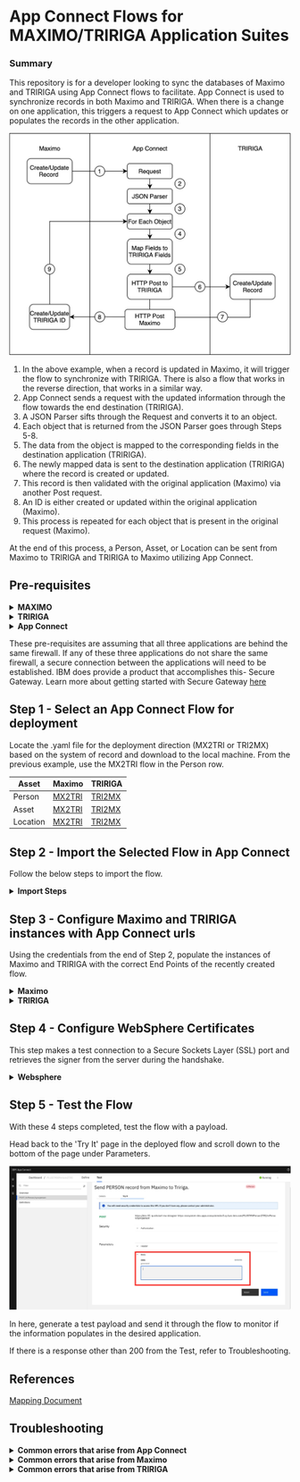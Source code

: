 # App Connect Flows for MAXIMO/TRIRIGA Application Suites

### Summary

This repository is for a developer looking to sync the databases of Maximo and TRIRIGA using App Connect flows to facilitate. App Connect is used to synchronize records in both Maximo and TRIRIGA. When there is a change on one application, this triggers a request to App Connect which updates or populates the records in the other application.

<img src="/Pics/MX2TRI-Graph.png" >

1. In the above example, when a record is updated in Maximo, it will trigger the flow to synchronize with TRIRIGA. There is also a flow that works in the reverse direction, that works in a similar way.
2. App Connect sends a request with the updated information through the flow towards the end destination (TRIRIGA).
3. A JSON Parser sifts through the Request and converts it to an object. 
4. Each object that is returned from the JSON Parser goes through Steps 5-8.
5. The data from the object is mapped to the corresponding fields in the destination application (TRIRIGA). 
6. The newly mapped data is sent to the destination application (TRIRIGA) where the record is created or updated.
7. This record is then validated with the original application (Maximo) via another Post request. 
8. An ID is either created or updated within the original application (Maximo).
9. This process is repeated for each object that is present in the original request (Maximo).

At the end of this process, a Person, Asset, or Location can be sent from Maximo to TRIRIGA and TRIRIGA to Maximo utilizing App Connect.

## Pre-requisites

 <details><summary><b>MAXIMO</b></summary>

Credentials and access to an instance of Maximo as well as the WebSphere application which hosts Maximo are required.
 
The following steps and pre-requisites are done against a Maximo demo database. The naming conventions may slightly differ from this, but these are the necessary components. 

Within Maximo, configure your instance to be ready to receive records from TRIRIGA. If these pre-requisites are not completed, the action will not be recorded.

### 1. Create an Organization named TRIRIGA
 
  - Navigate to the 'Organizations' page and click the blue + button on the top row.
  - Fill in the Organization name with TRIRIGA and the description as "TRIRIGA Organization".
  - Fill in the remaining required fields as such
    1. Base Currency 1: USD
    2. Item Set: SET1
    3. Company Set: COMPSET1
    4. Default Item Status: PENDING
    5. Default Stock Category: STK
  - Click Save Organization on the left side of the screen under Common Actions. This will be set to Active later once there is a clearing account.

### 2. Create a site TRIMAIN and set it to active
 
  - On the Organization page, click on the 'Sites' tab at the top of the page.
  - Click New Row under 'Sites' and enter TRIMAIN for Site and "MAIN Site" for Description. Set the site to Active.
  - Click Save Organization.

### 3. Create a Testing clearing account in Chart of Accounts
  
  - Navigate to Financial -> Chart of Accounts and click on the previously created TRIRIGA org in the Organizations table. Currently, there should be no GL Accounts for TRIRIGA present
  - Click 'GL Component Maintenance' on the left side under More Actions and add a New Row with the following values:
    1. GL Component Value: 1001
    2. Description: Testing
    3. Active?: Yes
  - Click OK. Click New Row under GL Accounts for TRIRIGA and click the magnifying glass to search for that GL Component. Select it and it should populate in the GL Account & Description fields. The Active Date field should auto populate to the current date.
 - Now that this account is present, head back to Organizations and update the TRIRIGA organization to show the just created Clearing Account, tick the Active box, and click Save Organization.

### 4. Create the PLUSTTRIRIGA External System

  - Navigate to Integration -> External Systems and click on the blue plus button at the top of the page.
  - Under the System name fill in PLUSTTRIRIGA and in the Description fill in "To integrate Maximo with TRIRIGA"
  - Enable the System and then fill in the Queues on the right hand side as follows:
    1. Outbound Sequential Queue: jms/maximo/int/queues/sqout
    2. Inbound Sequential Queue: jms/maximo/int/queues/sqin
    3. Inbound Continuous Queue: jms/maximo/int/queues/cqin
  - Save the External System

### 5. Create the Publish Channels for each integration

  - Navigate to Integration -> Publish Channels
  - For Asset
    1. Search for 'MXASSETInterface' under the Publish Channel field. Click on the channel and from the left side of the screen select 'Duplicate Publish Channel' 
    2. Rename the channel PLUSTMXASSETInterface
    3. Click on 'Enable Event Listener' on the left side under More Actions
    4. Make sure Publish JSON and Retain MBO's are checked, the Operation should default to Publish and the Adapter should default to MAXIMO.
    5. Click 'Save Publish Channel' on the left under Common Actions
  - For Location
    1. Search for 'MXOPERLOCInterface' under the Publish Channel field. Click on the channel and from the left side of the screen select 'Duplicate Publish Channel' 
    2. Rename the channel PLUSTMXOPERLOCInterface
    3. Click on 'Enable Event Listener' on the left side under More Actions
    4. Make sure Publish JSON and Retain MBO's are checked, the Operation should default to Publish and the Adapter should default to MAXIMO.
    5. Click 'Save Publish Channel' on the left under Common Actions
  - For Person
    1. Search for 'MXPERSONInterface' under the Publish Channel field. Click on the channel and from the left side of the screen select 'Duplicate Publish Channel' 
    2. Rename the channel PLUSTMXPERSONInterface
    3. Click on 'Enable Event Listener' on the left side under More Actions
    4. Make sure Publish JSON and Retain MBO's are checked, the Operation should default to Publish and the Adapter should default to MAXIMO.
    5. Click 'Save Publish Channel' on the left under Common Actions

### 6. Create the Enterprise Services for each integration
 
  - Navigate to Integration -> Enterprise Services and click on the blue plus button at the top of the page
  - For Asset
    1. Under the System name fill in PLUSTMXASSETInterface and in the Description fill in "ASSETS"
    2. Select 'MXASSET' under Object Structure which will populate the Object Structure Sub-Records table
    3. Click on 'Enable Event Listener' on the left side under More Actions
    4. Make sure Publish JSON and Retain MBO's are checked, the Operation should default to Publish and the Adapter should default to MAXIMO.
    5. Click 'Save Publish Channel' on the left under Common Actions
  - For Location
    1. Under the System name fill in PLUSTMXOPERLOCInterface and in the Description fill in "OPERATION LOCATION"
    2. Select 'MXOPERLOC' under Object Structure which will populate the Object Structure Sub-Records table
    3. Click on 'Enable Event Listener' on the left side under More Actions
    4. Make sure Publish JSON and Retain MBO's are checked, the Operation should default to Publish and the Adapter should default to MAXIMO.
    5. Click 'Save Publish Channel' on the left under Common Actions
  - For Person
    1. Under the System name fill in PLUSTMXPERSONInterface and in the Description fill in "PERSON"
    2. Select 'MXPERSON' under Object Structure which will populate the Object Structure Sub-Records table
    3. Click on 'Enable Event Listener' on the left side under More Actions
    4. Make sure Publish JSON and Retain MBO's are checked, the Operation should default to Publish and the Adapter should default to MAXIMO.
    5. Click 'Save Publish Channel' on the left under Common Actions

### 7. Create the End Points for each integration 
 
  - Navigate to Integration -> End Points and click on the blue plus bitton at the top of the page
  - For Asset
    1. Under End Point fill in PLUSTASSET and in the Description fill in "AppConnect ASSET outbound to TRIRIGA"
    2. Select 'HTTP' for Handler
    3. Click on 'Save End Point' on the left side under More Actions which will populate the Properties for the End Point
    4. Until the flows have a destination url, we can only fill in certain fields:
       - HEADERS: "Content-Type: application/json"
       - HTTPMETHOD: POST
    5. Save the End Point
 
  - For Location
    1. Under End Point fill in PLUSTLOCATION and in the Description fill in "AppConnect LOCATION outbound to TRIRIGA"
    2. Select 'HTTP' for Handler
    3. Click on 'Save End Point' on the left side under More Actions which will populate the Properties for the End Point
    4. Until the flows have a destination url, we can only fill in certain fields:
       - HEADERS: "Content-Type: application/json"
       - HTTPMETHOD: POST
    5. Save the End Point
  - For Person
    1. Under End Point fill in PLUSTPERSON and in the Description fill in "AppConnect PERSON outbound to TRIRIGA"
    2. Select 'HTTP' for Handler
    3. Click on 'Save End Point' on the left side under More Actions which will populate the Properties for the End Point
    4. Until the flows have a destination url, we can only fill in certain fields:
       - HEADERS: "Content-Type: application/json"
       - HTTPMETHOD: POST
    5. Save the End Point


### 8. Link the Publish Channels & Enterprise Services to the PLUSTTRIRIGA External System
 
  - On the External Systems page, switch over to the Publish Channels tab. One at a time, click New Row and select the Publish Channel for the just created integrations. Once finished, the linked Publish Channels should look like the table below:
 
  Channel | Description | Adaptor | End Point | User Defined | Enabled
  ---|---|---|---|---|---
  PLUSTMXASSETInterface| ASSETS | MAXIMO | PLUSTASSET | Yes | Yes
  PLUSTMXOPERLOCInterface | OPERATION LOCATION | MAXIMO | PLUSTLOCATION | Yes | Yes
  PLUSTMXPERSONInterface | PERSON | MAXIMO | PLUSTPERSON | Yes | Yes
 
  - Save the External System
  - Switch over to the Enterprise Services tab. One at a time, click New Row and select the Enterprise Service for the integrations you just created. When you have finished, your linked Enterprise Services should look like the table below:
 
  Service | Description | Adaptor | Operation | User Defined | Enabled | Use Continuous Queue?
  ---|---|---|---|---|---|---
  PLUSTMXASSETInterface| ASSETS | MAXIMO | Sync | Yes | Yes | Yes
  PLUSTMXOPERLOCInterface | OPERATION LOCATION | MAXIMO | Sync | Yes | Yes | Yes
  PLUSTMXPERSONInterface | PERSON | MAXIMO | Sync | Yes | Yes | Yes
 
  - Save the External System

### 9a. API Key (Maximo-X)
 
  - First, check to see if the version of Maximo comes with Maximo-X. Navigate to Administration -> Administration and a new tab/window should open with the Maximo-x application. If there is trouble reaching this page or it is not installed, follow 9b in order to create an API key.
  - You should be on a page titled 'Integration'. Click on the tab at the top of the page that says API Keys and click on the button with the blue plus sign that reads 'Add API key'
  -  Select user 'MXINTADM' and click the Add button to generate an API key for this user. Securely store this API key for later use.
 
### 9b. API Key (No Maximo-X)
 
  - Follow the steps in [this documentation](https://www.ibm.com/docs/en/mam/7.6.1.2?topic=components-api-keys) to generate an API key for the user
 
### 10. Integration Controls
 
  - On the left side of the External Systems page, select Setup Integration Controls under 'More Actions'
  - There should be 6 Integration Controls listed with the following associations:
 
    Integration Control | MAXIMO Value | External Value
    ---|---|---
    PLUSTLOCSTATUS | ACTIVE | ACTIVE
    "" | INACTIVE | REVIEW IN PROGRESS
    "" | OPERATING | OPERATING
    PLUSTORG | TRIMAIN | IBM
    "" | TRIRIGA | TRIRIGA
    PLUSTORGEN | TRIRIGA | EAGLENA
    "" | TRIRIGA | IBM
    "" | TRIRIGA | MAXIMO ORG
    "" | TRIRIGA | TEST
    "" | TRIRIGA | TRIRIGA
    PLUSTPRIORITY | 1 | High
    "" | 2 | Medium
    "" | 3 | Low
    PLUSTSITEEN | TRIMAIN | BEDFORD
    "" | TRIMAIN | SPACE 01
    "" | TRIMAIN | TEST
    "" | TRIMAIN | TRIMAIN

  </details>
  
 <details><summary><b>TRIRIGA</b></summary>

Credentials and access to an instance of TRIRIGA are required

Navigate to Tools > Object Migration and import the latest [OM Package](https://github.ibm.com/tririga-connector/apis/tree/master/docs/ompackages) containing TRIRIGA APIs.
 
Details regarding the TRIRIGA APIs can be found [here](https://github.ibm.com/tririga-connector/apis/blob/master/README.md).

 
  </details>

 <details><summary><b>App Connect</b></summary>

### Access to an instance of App Connect with a deployed instance of a Designer is required.

Two accounts are need to be created from the 'Catalog' tab in order to connect the applications.

Once all of the connectors have loaded, type in 'http' to find the HTTP Application.
 
<img src="/Pics/App-Connect-Catalog.jpeg">

If this is the first account, select 'Connect' to begin setting up the initial HTTP account. If this is not the first account, make sure to take note if there are any other generic account names present because the number of the one created will depend on what has already been created. App Connect creates an account with a generic name in sequential order (Example: if Account 1 and Account 2 are present, the new account will be Account 3).

See the below table for credentials:

Flow | Account Name | Username | Password | API key | API location | API key name
---|---|---|---|---|---|---
Max -> Tri | mxtririga | Your TRIRIGA Username | Your TRIRIGA Password | N/A | N/A | N/A
Tri -> Max | trimaximo | N/A | N/A | Your Maximo apikey | header | apikey 

Once the account is connected, head back to the HTTP Application on the Catalog page and rename the new account according to the Account Name column in the above table.
  

</details>

These pre-requisites are assuming that all three applications are behind the same firewall. If any of these three applications do not share the same firewall, a secure connection between the applications will need to be established. IBM does provide a product that accomplishes this- Secure Gateway. Learn more about getting started with Secure Gateway [here](https://cloud.ibm.com/docs/SecureGateway?topic=SecureGateway-getting-started-with-sg)

## Step 1 - Select an App Connect Flow for deployment

Locate the .yaml file for the deployment direction (MX2TRI or TRI2MX) based on the system of record and download to the local machine. From the previous example, use the MX2TRI flow in the Person row.

Asset | Maximo | TRIRIGA
---|---|---
Person | [MX2TRI](/docs/MAX2Tririga/PLUSTMXPerson2TRI.yaml) | [TRI2MX](/docs/TRI2Maximo/PLUSTTRIPerson2MX.yaml)
Asset | [MX2TRI](/docs/MAX2Tririga/PLUSTMXAsset2TRI.yaml) | [TRI2MX](/docs/TRI2Maximo/PLUSTTRIAsset2MX.yaml)
Location | [MX2TRI](/docs/MAX2Tririga/PLUSTMXLocation2TRI.yaml) | [TRI2MX](/docs/TRI2Maximo/PLUSTTRISpace2MX.yaml)


## Step 2 - Import the Selected Flow in App Connect

Follow the below steps to import the flow.

<details><summary><b>Import Steps</b></summary>

From the App Connect Dashboard, click 'New' and select 'Import Flow' from the drop down menu.

<img src="/Pics/App-Connect-Dashboard.jpeg"> 

Either drag and drop or select the flow for import. In this example, the MX2TRI Person flow will be used.

<img src="/Pics/Uploaded_Flow.png" width=300>

The flow should now be uploaded onto the App Connect instance. From this screen navigate using the 'Edit flow' button to see the individual nodes of this flow. Be sure to select the HTTP account that was configured for Maximo to TRIRIGA for the connector. 

<img src="/Pics/Completed_Flow.png">

Click 'Done' on the top right of the screen then click on the three dots in the top right corner and select 'Start API'.

<img src="/Pics/Start_API.png" width=250>

Go to the 'Test' tab once it shows that the flow is 'Running' and select the 'POST' option on the left side of the screen.
 
Click on 'Try It' and grab the url and security credentials from this screen for the next step.
 
<img src="/Pics/AppConnect-Config-Full.jpeg" >

</details>

## Step 3 - Configure Maximo and TRIRIGA instances with App Connect urls

Using the credentials from the end of Step 2, populate the instances of Maximo and TRIRIGA with the correct End Points of the recently created flow.

<details><summary><b>Maximo</b></summary>

From the main page of Maximo, click the menu icon on the top left and navigate to Integration -> End Points
 
<img src="/Pics/Maximo-EndPoint-Navigation.jpeg" >
 
Fill in the properties with the url, username, and password from Step 2
 
<img src="/Pics/Maximo-EndPoint-Properties.png" >
 
Click the 'Test' button at the bottom right of the screen and send a simple {"hello":"world"}. With the proper configuration, there will be an expected error that ends with 'Bad Request'. If there is a different error than Bad Request in the Response window, refer to the Troubleshooting section to debug.
 
</details>
 
 <details><summary><b>TRIRIGA</b></summary>

From the main page of TRIRIGA, click on Tools -> System Setup -> Integration -> Integration Object.
 
Under the 'Name' column, type in 'apic', and select the integration object that pertains to the record that is getting sent. 
 
<img src="/Pics/TRIRIGA-EndPoint.png">
 
Click on the object and fill in the credentials in the pop-up box.
 
</details>

## Step 4 - Configure WebSphere Certificates

This step makes a test connection to a Secure Sockets Layer (SSL) port and retrieves the signer from the server during the handshake.

<details><summary><b>Websphere</b></summary>

Login to the Websphere console that is hosting the Maximo server

<img src="/Pics/Websphere-Home.png">

Click on Security -> SSL certificate & key management. Under 'Related Items' click on 'Key stores and certificates'

<img src="/Pics/Websphere-Keystores.png">

Click on 'CellDefaultTrustStore' and on the next page under 'Additional Properties' click on 'Signer certificates'. 

<img src="/Pics/Websphere-Signercerts.png">

From this page, click on the button that says 'Retrieve from Port' and fill in the required fields using the table below

Field | Value
---|---
Host | The host from the url in Step 2
Port | 443
Alias | appconnect

Once all three have been entered in, click 'Retrieve signer information' and the information from the url will populate on screen. Click save in the box at the top and then repeat the process for 'NodeDefaultTrustStore'
 
 </details>

## Step 5 - Test the Flow

With these 4 steps completed, test the flow with a payload.

Head back to the 'Try It' page in the deployed flow and scroll down to the bottom of the page under Parameters.

<img src="/Pics/App-Connect-Test.jpeg" >

In here, generate a test payload and send it through the flow to monitor if the information populates in the desired application.

If there is a response other than 200 from the Test, refer to Troubleshooting.

## References
[Mapping Document](/docs/TRIRIGA_Maximo_Field_Mapping-Final.xlsx)

## Troubleshooting

<details><summary><b>Common errors that arise from App Connect</b></summary>

 
 ## Testing the whole flow
 
 - If there is a 404 Not Found error when trying to test the flow, this could mean that the flow is not running. Double check to make sure the flow shows a green dot and says 'Running' after edits have been made.
 
 - If there is a 400 Bad Request error when testing the flow, this could mean the wrong account configurations. Double check to make sure the Accounts from the App Connect pre-requisite section are correct.
 
</details>
<details><summary><b>Common errors that arise from Maximo</b></summary>
 
 ## Testing the End Point
 
 - If an error reads "The response code received from the HTTP request from the endpoint is not successful.", this is related to the configured End Point. Double check and make sure the values in 'End Points' are correct. Make sure there are no accidental spaces at the beginning or end in the event of the values being copy/pasted.
 
 - If an error comes back as a 'PKSync error', this is related to the certificates in WebSphere. Double check and confirm that the certificates from Step 4 are correctly configured. 
 
</details>

<details><summary><b>Common errors that arise from TRIRIGA</b></summary>
 
 - Clear OSLC Cache in TRIRIGA Admin Console in case the integrations do not work in intended manner.
 
</details>

